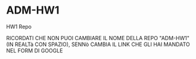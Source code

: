 # ADM-HW1
HW1 Repo

RICORDATI CHE NON PUOI CAMBIARE IL NOME DELLA REPO "ADM-HW1" (IN REALTà CON SPAZIO), SENNò CAMBIA IL LINK CHE GLI HAI MANDATO NEL FORM DI GOOGLE
